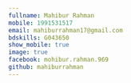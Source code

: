 ```yaml
---
fullname: Mahibur Rahman
mobile: 1991531517
email: mahiburrahman17@gmail.com 
bdskills: G043650
show_mobile: true
image: true
facebook: mohibur.rahman.969 
github: mahiburrahman 
---
```

